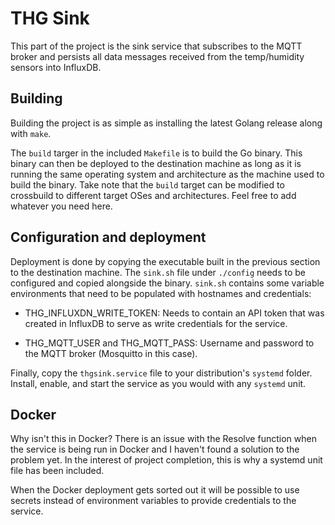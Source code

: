 # THG Sink
This part of the project is the sink service that subscribes to the MQTT broker and persists all data messages received
from the temp/humidity sensors into InfluxDB.

## Building
Building the project is as simple as installing the latest Golang release along with `make`.

The `build` targer in the included `Makefile` is to build the Go binary. This binary can then be deployed to the
destination machine as long as it is running the same operating system and architecture as the machine used to build the
binary. Take note that the `build` target can be modified to crossbuild to different target OSes and architectures. Feel
free to add whatever you need here.

## Configuration and deployment
Deployment is done by copying the executable built in the previous section to the destination machine. The `sink.sh`
file under `./config` needs to be configured and copied alongside the binary. `sink.sh` contains some variable
environments that need to be populated with hostnames and credentials:

 - THG_INFLUXDN_WRITE_TOKEN: Needs to contain an API token that was created in InfluxDB to serve as write credentials for
the service.

 - THG_MQTT_USER and THG_MQTT_PASS: Username and password to the MQTT broker (Mosquitto in this case).

Finally, copy the `thgsink.service` file to your distribution's `systemd` folder. Install, enable, and start the service
as you would with any `systemd` unit.

## Docker
Why isn't this in Docker? There is an issue with the Resolve function when the service is being run in Docker and I
haven't found a solution to the problem yet. In the interest of project completion, this is why a systemd unit file has
been included.

When the Docker deployment gets sorted out it will be possible to use secrets instead of environment variables to
provide credentials to the service.

